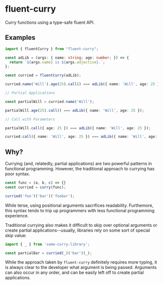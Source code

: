 # fluent-curry

Curry functions using a type-safe fluent API.

## Examples 

```ts
import { fluentCurry } from "fluent-curry";

const adLib = (args: { name: string; age: number; }) => {
  return `${args.name} is ${args.adjective}.`;
};

const curried = fluentCurry(adLib);

curried.name('Will').age(25).call() === adLib({ name: 'Will', age: 25 });

// Partial Applications

const partialWill = curried.name('Will');

partialWill.age(25).call() === adLib({ name: 'Will', age: 25 });

// Call with Parameters

partialWill.call({ age: 25 }) === adLib({ name: 'Will', age: 25 });

curried.call({ name: 'Will', age: 25 }) === adLib({ name: 'Will', age: 25 });

```

## Why?

Currying (and, relatedly, partial applications) are two powerful patterns in functional programming. However, the traditional approach to currying has poor syntax.

```ts
const func = (a, b, c) => {}
const curried = curry(func);

curried('foo')('bar')('foobar');

```

While terse, using positional arguments sacrifices readability. Furthemore, this syntax tends to trip up programmers with less functional programming experience.

Traditional currying also makes it difficult to skip over optional arguments or create partial applications--usually, libraries rely on some sort of special skip value:

```ts
import { _ } from 'some-curry-library';

const partialBar = curried(_)('bar')(_);
```

While the approach taken by `fluent-curry` definitely requires more typing, it is always clear to the developer what argument is being passed. Arguments can also occur in any order, and can be easily left off to create partial applications.